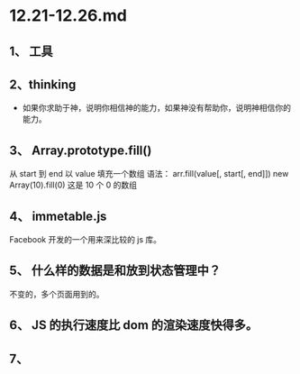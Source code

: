 # 12.21-12.26.md

## 1、 工具

## 2、thinking

- 如果你求助于神，说明你相信神的能力，如果神没有帮助你，说明神相信你的能力。

## 3、 Array.prototype.fill()

从 start 到 end 以 value 填充一个数组
语法： arr.fill(value[, start[, end]])
new Array(10).fill(0) 这是 10 个 0 的数组

## 4、 immetable.js

Facebook 开发的一个用来深比较的 js 库。

## 5、 什么样的数据是和放到状态管理中？

不变的，多个页面用到的。

## 6、 JS 的执行速度比 dom 的渲染速度快得多。

## 7、
